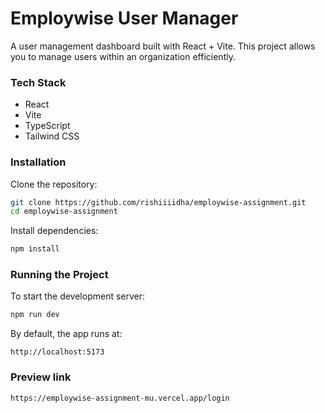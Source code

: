# Employwise User Manager 

A user management dashboard built with React + Vite. This project allows you to manage users within an organization efficiently.

### Tech Stack

- React 
- Vite
- TypeScript
- Tailwind CSS


### Installation

Clone the repository:

```bash
git clone https://github.com/rishiiiidha/employwise-assignment.git
cd employwise-assignment
```

Install dependencies:

```bash
npm install
```

### Running the Project

To start the development server:

```bash
npm run dev
```

By default, the app runs at:

```
http://localhost:5173
```

### Preview link

```
https://employwise-assignment-mu.vercel.app/login

```



